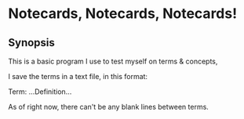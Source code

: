 
<h1> Notecards, Notecards, Notecards! </h1>

## Synopsis

This is a basic program I use to test myself on terms & concepts, 


I save the terms in a text file, in this format:

Term: ...Definition...

As of right now, there can't be any blank lines between terms. 

